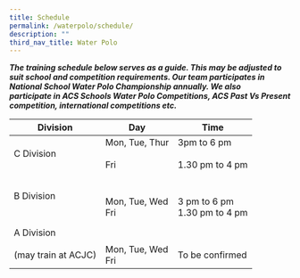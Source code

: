 ```yaml
---
title: Schedule
permalink: /waterpolo/schedule/
description: ""
third_nav_title: Water Polo
---
```

**_The training schedule below serves as a guide. This may be adjusted to suit school and competition requirements. Our team participates in National School Water Polo Championship annually. We also participate in ACS Schools Water Polo Competitions, ACS Past Vs Present competition, international competitions etc._**

<table>
<thead>
  <tr>
    <th>Division</th>
    <th>Day</th>
    <th>Time</th>
  </tr>
</thead>
<tbody>
  <tr>
    <td>C Division</td>
    <td>Mon, Tue, Thur<br><br>Fri</td>
    <td>3pm to 6 pm<br><br>1.30 pm to 4 pm</td>
  </tr>
  <tr>
    <td>B Division</td>
    <td> <br><br>Mon, Tue, Wed<br>Fri</td>
    <td> <br><br>3 pm to 6 pm<br>1.30 pm to 4 pm</td>
  </tr>
  <tr>
    <td>A Division<br><br>(may train at ACJC)</td>
    <td> <br><br>Mon, Tue, Wed<br>Fri</td>
    <td> <br><br>To be confirmed<br> </td>
  </tr>
</tbody>
</table>

